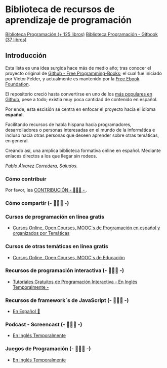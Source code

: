 # Biblioteca de recursos de aprendizaje de programación

[Biblioteca Programación (+ 125 libros)](/libros-programacion-gratis.md)
[Biblioteca Programación - Gitbook (37 libros)](https://github.com/DpdC/gitbook-biblioteca-impresionante-en-espanol)


## Introducción

Esta lista es una idea surgida hace más de medio año; tras conocer el proyecto original de [Github - Free Programming-Books](https://github.com/EbookFoundation/free-programming-books); el cual fue iniciado por Victor Felder, y actualmente es mantenido por la [Free Ebook Foundation](https://ebookfoundation.org).

El repositorio creció hasta convertirse en uno de los [más populares en Github](https://octoverse.github.com/), pese a todo; existia muy poca cantidad de contenido en español.

Por ende, esta escisión se centra en enfocar el proyecto hacía el idioma **español**.

Facilitando recursos de habla hispana hacía programadores, desarrolladores o personas interesadas en el mundo de la informática e incluso hacía otras personas que deseen aprender sobre otras temáticas, en general. 
 
Creando así, una amplica biblioteca formativa online en español. Mediante enlaces directos a los que llegar sin rodeos.

*[Pablo Álvarez Corredera](http://www.pabloalvarezcorredera.com), Saludos.*


### Cómo contribuir

Por favor, lea [CONTRIBUCIÓN - :construction::construction::construction: - ](/contribucion.md).


### Cómo compartir (- :construction::construction::construction: -)


### Cursos de programación en línea gratis

+ [Cursos Online, Open Courses, MOOC´s de Programación en español y organizados por Temáticas](/cursos-programacion-gratis.md)


### Cursos de otras temáticas en línea gratis

+ [Cursos Online, Open Courses, MOOC´s de Educación](/cursos-otras-tematicas-gratis.md)


### Recursos de programación interactiva (- :construction::construction::construction: -)

+ [Tutoriales Gratuitos de Programación Interactiva - En Inglés Temporalmente -](/free-programming-interactive-tutorials-en.md)


### Recursos de framework´s  de JavaScript (- :construction::construction::construction: -)

+ [En Español :construction:](/recursos-frameworks-javascript.md)


### Podcast - Screencast (- :construction::construction::construction: -)

+ [En Inglés Temporalmente](https://github.com/EbookFoundation/free-programming-books/blob/master/free-podcasts-screencasts-cs.md)


### Juegos de Programación (- :construction::construction::construction: -)
+ [En Inglés Temporalmente](https://github.com/EbookFoundation/free-programming-books/blob/master/free-programming-playgrounds.md)
